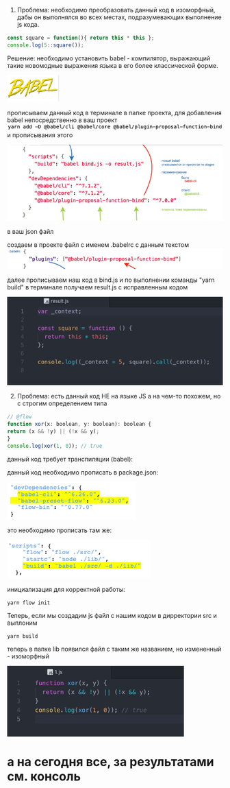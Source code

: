 1. Проблема: необходимо преобразовать данный код в изоморфный, дабы он выполнялся во всех местах, подразумевающих выполнение js кода.
```js 
const square = function(){ return this * this };
console.log(5::square()); 
```
Решение: необходимо установить babel - компилятор, выражающий такие новомодные выражения языка в его более классической форме.

<img src='babel.png'>

прописываем данный код в терминале в папке проекта, для добавления babel непосредственно в ваш проект <img src='yarn.png'>
и прописывания этого 

<img src='json.png'> 

в ваш json файл

создаем в проекте файл с именем .babelrc с данным текстом <img src='babelrc.png'>

далее прописываем наш код в bind.js и по выполнении команды "yarn build" в терминале получаем result.js с исправленным кодом

<img src='result.png'>

2. Проблема: есть данный код НЕ на языке JS а на чем-то похожем, но с строгим определением типа
```js
// @flow
function xor(x: boolean, y: boolean): boolean {
return (x && !y) || (!x && y);
}
console.log(xor(1, 0)); // true
```

данный код требует транспиляции (babel):

данный код необходимо прописать в package.json:

<img src='package.png'>

это необходимо прописать там же:

<img src='scripts.png'>

 инициализация для корректной работы:
```
yarn flow init
```

Теперь, если мы создадим js файл с нашим кодом в дирректории src и выплоним 
```
yarn build
```
теперь в папке lib появился файл с таким же названием, но измененный - изоморфный

<img src='1.png'>

# а на сегодня все, за результатами см. консоль

<script src='result.js'></script>
<script src='1.js'></script>
